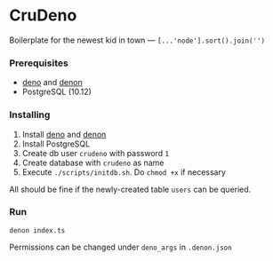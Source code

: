 # CruDeno
Boilerplate for the newest kid in town — `[...'node'].sort().join('')`

### Prerequisites
- [deno](https://deno.land) and [denon](https://deno.land/x/denon)
- PostgreSQL (10.12)


### Installing
1. Install [deno](https://deno.land/#installation) and [denon](https://deno.land/x/denon#install)
2. Install PostgreSQL
3. Create db user `crudeno` with password `1`
4. Create database with `crudeno` as name
5. Execute `./scripts/initdb.sh`. Do `chmod +x` if necessary

All should be fine if the newly-created table `users` can be queried.

### Run
`denon index.ts`

Permissions can be changed under `deno_args` in `.denon.json`
